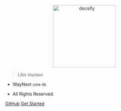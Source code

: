 <p align="center">
  <a href="https://lib.waynext.club">
    <img alt="docsify" src="src/_media/Logo.png" height="200">
  </a>
</p>

> <middle>Libs</middle> <small>  WayNext</small>

<!-- > SUSTech Application Wiki <small>2019-Fall</small> -->

- WayNext <small> core-lib</small>

- All Rights Reserved.

[GitHub](https://github.com/waynextclub/Core-Lib)
[Get Started](#主页)

<!-- ![](src/_media/background.jpeg)
 -->